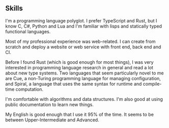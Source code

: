 ## Skills

I'm a programming language polyglot. I prefer TypeScript and Rust, but I know C, C#, Python and Lua
and I'm familiar with lisps and statically typed functional languages.

Most of my professional experience was web-related. I can create from scratch and deploy
a website or web service with front end, back end and CI.

Before I found Rust (which is good enough for most things), I was very interested
in programming language research in general and read a lot about new type systems.
Two languages that seem particularly novel to me are Cue, a non-Turing programming language
for managing configuration, and Spiral, a language that uses the same syntax for runtime
and compile-time computation.

I'm comfortable with algorithms and data structures. I'm also good at using public documentation to learn new things.

My English is good enough that I use it 95% of the time. It seems to be between Upper-Intermediate and Advanced.
